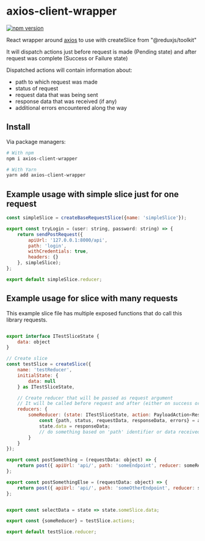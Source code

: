 # axios-client-wrapper

[![npm version](https://badge.fury.io/js/axios-client-wrapper.svg)](https://www.npmjs.com/package/axios-client-wrapper)

React wrapper around [axios](https://axios-http.com/) to use with createSlice from "@reduxjs/toolkit"

It will dispatch actions just before request is made (Pending state)
and after request was complete (Success or Failure state)

Dispatched actions will contain information about:
  - path to which request was made
  - status of request
  - request data that was being sent
  - response data that was received (if any)
  - additional errors encountered along the way

## Install

Via package managers:

```bash
# With npm
npm i axios-client-wrapper

# With Yarn
yarn add axios-client-wrapper
```

## Example usage with simple slice just for one request

```js
const simpleSlice = createBaseRequestSlice({name: 'simpleSlice'});

export const tryLogin = (user: string, password: string) => {
    return sendPostRequest({
        apiUrl: '127.0.0.1:8000/api',
        path: 'login',
        withCredentials: true,
        headers: {}
    }, simpleSlice);
};

export default simpleSlice.reducer;
```

## Example usage for slice with many requests


This example slice file has multiple exposed functions 
that do call this library requests.



```js

export interface ITestSliceState {
    data: object
}

// Create slice
const testSlice = createSlice({
    name: 'testReducer',
    initialState: {
        data: null
    } as ITestSliceState,

    // Create reducer that will be passed as request argument
    // It will be called before request and after (either on success or on failure)
    reducers: {
        someReducer: (state: ITestSliceState, action: PayloadAction<ResponseArgs>) => {
            const {path, status, requestData, responseData, errors} = action.payload;
            state.data = responseData;
            // do something based on 'path' identifier or data received 
        }
    }
});

export const postSomething = (requestData: object) => {
    return post({ apiUrl: 'api/', path: 'someEndpoint', reducer: someReducer, requestData: requestData});
};

export const postSomethingElse = (requestData: object) => {
    return post({ apiUrl: 'api/', path: 'someOtherEndpoint', reducer: someReducer, requestData: requestData});
};


export const selectData = state => state.someSlice.data;

export const {someReducer} = testSlice.actions;

export default testSlice.reducer;
```
